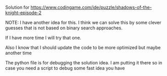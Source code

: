Solution for https://www.codingame.com/ide/puzzle/shadows-of-the-knight-episode-2

NOTE: 
I have another idea for this. I think we can solve this by some clever guesses that is not
based on binary search approaches. 

If I have more time I will try that one. 

Also I know that I should update the code to be more optimized but maybe another time

The python file is for debugging the solution idea. I am putting it there so in case you need a script to debug some fast idea you have